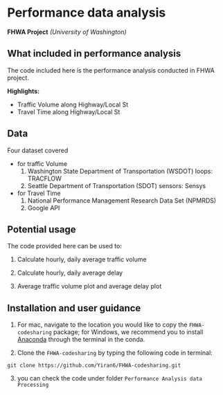 # Performance data analysis

**FHWA Project** *(University of Washington)*

## What included in performance analysis
The code included here is the performance analysis conducted in FHWA project.

**Highlights:**
- Traffic Volume along Highway/Local St
- Travel Time along Highway/Local St


## Data
Four dataset covered
- for traffic Volume
  1. Washington State Department of Transportation (WSDOT) loops: TRACFLOW
  2. Seattle Department of Transportation (SDOT) sensors: Sensys
- for Travel Time
  1. National Performance Management Research Data Set (NPMRDS)
  2. Google API

## Potential usage
The code provided here can be used to:

1. Calculate hourly, daily average traffic volume

2. Calculate hourly, daily average delay

3. Average traffic volume plot and average delay plot

## Installation and user guidance
1. For mac, navigate to the location you would like to copy the `FHWA-codesharing` package; for Windows, we recommend you to install [Anaconda](https://www.anaconda.com/download/#macos) through the terminal in the conda.

2. Clone the `FHWA-codesharing` by typing the following code in terminal:

~~~
git clone https://github.com/Yiran6/FHWA-codesharing.git
~~~

3. you can check the code under folder `Performance Analysis data Processing`
